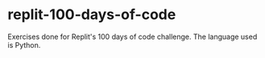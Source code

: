 # replit-100-days-of-code
Exercises done for Replit's 100 days of code challenge. The language used is Python.
